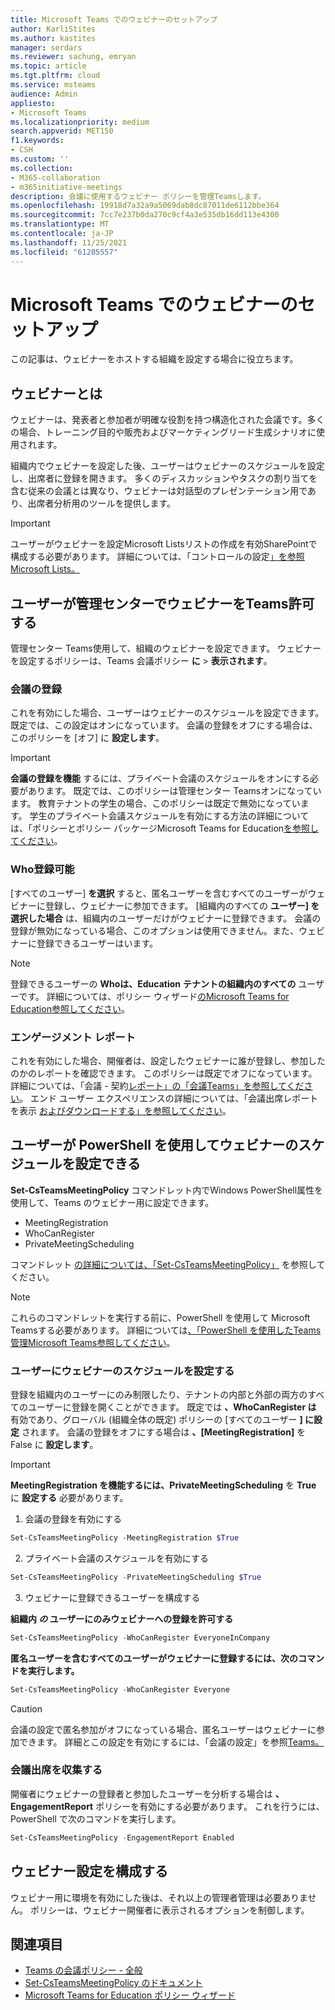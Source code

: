 ```yaml
---
title: Microsoft Teams でのウェビナーのセットアップ
author: KarliStites
ms.author: kastites
manager: serdars
ms.reviewer: sachung, emryan
ms.topic: article
ms.tgt.pltfrm: cloud
ms.service: msteams
audience: Admin
appliesto:
- Microsoft Teams
ms.localizationpriority: medium
search.appverid: MET150
f1.keywords:
- CSH
ms.custom: ''
ms.collection:
- M365-collaboration
- m365initiative-meetings
description: 会議に使用するウェビナー ポリシーを管理Teamsします。
ms.openlocfilehash: 19918d7a32a9a5069dab8dc87011de6112bbe364
ms.sourcegitcommit: 7cc7e237b0da270c9cf4a3e535db16dd113e4300
ms.translationtype: MT
ms.contentlocale: ja-JP
ms.lasthandoff: 11/25/2021
ms.locfileid: "61205557"
---
```

# <a name="set-up-for-webinars-in-microsoft-teams"></a>Microsoft Teams でのウェビナーのセットアップ

この記事は、ウェビナーをホストする組織を設定する場合に役立ちます。

## <a name="what-are-webinars"></a>ウェビナーとは

ウェビナーは、発表者と参加者が明確な役割を持つ構造化された会議です。多くの場合、トレーニング目的や販売およびマーケティングリード生成シナリオに使用されます。

組織内でウェビナーを設定した後、ユーザーはウェビナーのスケジュールを設定し、出席者に登録を開きます。 多くのディスカッションやタスクの割り当てを含む従来の会議とは異なり、ウェビナーは対話型のプレゼンテーション用であり、出席者分析用のツールを提供します。

> [!IMPORTANT]
> ユーザーがウェビナーを設定Microsoft Listsリストの作成を有効SharePointで構成する必要があります。 詳細については、「コントロールの設定[」を参照Microsoft Lists。](/sharepoint/control-lists)

## <a name="allow-users-to-schedule-webinars-in-the-teams-admin-center"></a>ユーザーが管理センターでウェビナーをTeams許可する

管理センター Teams使用して、組織のウェビナーを設定できます。 ウェビナーを設定するポリシーは、Teams 会議ポリシー **に**  >  **表示されます**。

### <a name="meeting-registration"></a>会議の登録

これを有効にした場合、ユーザーはウェビナーのスケジュールを設定できます。 既定では、この設定はオンになっています。 会議の登録をオフにする場合は、このポリシーを [オフ] に **設定します**。

> [!IMPORTANT]
> **会議の登録を機能** するには、プライベート会議のスケジュールをオンにする必要があります。 既定では、このポリシーは管理センター Teamsオンになっています。 教育テナントの学生の場合、このポリシーは既定で無効になっています。 学生のプライベート会議スケジュールを有効にする方法の詳細については、「ポリシーとポリシー パッケージMicrosoft Teams for Education[を参照してください](policy-packages-edu.md)。

### <a name="who-can-register"></a>Who登録可能

[すべてのユーザー] **を選択** すると、匿名ユーザーを含むすべてのユーザーがウェビナーに登録し、ウェビナーに参加できます。 [組織内のすべての **ユーザー] を選択した場合** は、組織内のユーザーだけがウェビナーに登録できます。 会議の登録が無効になっている場合、このオプションは使用できません。また、ウェビナーに登録できるユーザーはいます。

> [!NOTE]
> 登録できるユーザーの **Whoは、Education** **テナントの組織内のすべての** ユーザーです。 詳細については、ポリシー ウィザード[のMicrosoft Teams for Education参照してください](easy-policy-setup-edu.md)。

### <a name="engagement-report"></a>エンゲージメント レポート

これを有効にした場合、開催者は、設定したウェビナーに誰が登録し、参加したのかのレポートを確認できます。 このポリシーは既定でオフになっています。 詳細については、「会議 - 契約[レポート」の「会議Teams」を参照してください](meeting-policies-in-teams-general.md#engagement-report)。 エンド ユーザー エクスペリエンスの詳細については、「会議出席レポートを表示 [およびダウンロードする」を参照してください](https://support.microsoft.com/office/view-and-download-meeting-attendance-reports-in-teams-ae7cf170-530c-47d3-84c1-3aedac74d310?ui=en-US&#x26;rs=en-US&#x26;ad=US)。

## <a name="allow-users-to-schedule-webinars-using-powershell"></a>ユーザーが PowerShell を使用してウェビナーのスケジュールを設定できる

**Set-CsTeamsMeetingPolicy** コマンドレット内でWindows PowerShell属性を使用して、Teams のウェビナー用に設定できます。

- MeetingRegistration
- WhoCanRegister
- PrivateMeetingScheduling

コマンドレット [の詳細については、「Set-CsTeamsMeetingPolicy」](/powershell/module/skype/set-csteamsmeetingpolicy) を参照してください。

> [!NOTE]
> これらのコマンドレットを実行する前に、PowerShell を使用して Microsoft Teamsする必要があります。 詳細については[、「PowerShell を使用したTeams管理Microsoft Teams参照してください](/microsoftteams/teams-powershell-managing-teams)。

### <a name="allow-users-to-schedule-webinars"></a>ユーザーにウェビナーのスケジュールを設定する

登録を組織内のユーザーにのみ制限したり、テナントの内部と外部の両方のすべてのユーザーに登録を開くことができます。 既定では **、WhoCanRegister は** 有効であり、グローバル (組織全体の既定) ポリシーの [すべてのユーザー **] に設定** されます。 会議の登録をオフにする場合は **、[MeetingRegistration]** を False に **設定します**。

> [!IMPORTANT]
> **MeetingRegistration を機能するには、PrivateMeetingScheduling** を **True** に **設定する** 必要があります。

1. 会議の登録を有効にする

```powershell
Set-CsTeamsMeetingPolicy -MeetingRegistration $True
```

2. プライベート会議のスケジュールを有効にする

```powershell
Set-CsTeamsMeetingPolicy -PrivateMeetingScheduling $True
```

3. ウェビナーに登録できるユーザーを構成する

**組織内 *の* ユーザーにのみウェビナーへの登録を許可する**

```powershell
Set-CsTeamsMeetingPolicy -WhoCanRegister EveryoneInCompany
```

**匿名ユーザーを含むすべてのユーザーがウェビナーに登録するには、次のコマンドを実行します。**

```powershell
Set-CsTeamsMeetingPolicy -WhoCanRegister Everyone
```

> [!CAUTION]
> 会議の設定で匿名参加がオフになっている場合、匿名ユーザーはウェビナーに参加できます。 詳細とこの設定を有効にするには、「会議の設定」を参照[Teams。](meeting-settings-in-teams.md)

### <a name="collect-meeting-attendance"></a>会議出席を収集する

開催者にウェビナーの登録者と参加したユーザーを分析する場合は **、EngagementReport** ポリシーを有効にする必要があります。 これを行うには、PowerShell で次のコマンドを実行します。

```powershell
Set-CsTeamsMeetingPolicy -EngagementReport Enabled
```

## <a name="configure-webinar-settings"></a>ウェビナー設定を構成する

ウェビナー用に環境を有効にした後は、それ以上の管理者管理は必要ありません。 ポリシーは、ウェビナー開催者に表示されるオプションを制御します。

## <a name="related-topics"></a>関連項目

- [Teams の会議ポリシー - 全般](meeting-policies-in-teams-general.md)
- [Set-CsTeamsMeetingPolicy のドキュメント](/powershell/module/skype/set-csteamsmeetingpolicy)
- [Microsoft Teams for Education ポリシー ウィザード](easy-policy-setup-edu.md)

